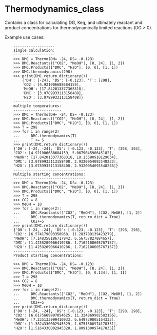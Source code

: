 # Thermodynamics_class

Contains a class for calculating DG, Keq, and ultimately reactant and product concentrations for 
thermodynamically limited reactions (DG > 0).

Example use cases:

        -------------------
        single calculation:
        -------------------
        >>> DMC = Thermo(DH= -24, DS= -0.123)
        >>> DMC.Reactants(["CO2", "MeOH"], [8, 24], [1, 2])
        >>> DMC.Products(["DMC", "H2O"], [0, 0], [1, 1])
        >>> DMC.thermodynamics(298)
        >>> print(DMC.return_dictionary())
            {'DH': [-24], 'DS': [-0.123], 'T': [298],
            'CO2': [4.921006688684159],
            'MeOH': [17.842013377368318],
            'DMC': [3.0789933113158408],
            'H2O': [3.0789933113158408]}
        ----------------------
        multiple temperatures:
        ----------------------
        >>> DMC = Thermo(DH= -24, DS= -0.123)
        >>> DMC.Reactants(["CO2", "MeOH"], [8, 24], [1, 2])
        >>> DMC.Products(["DMC", "H2O"], [0, 0], [1, 1])
        >>> T = 298
        >>> for i in range(2)
        ...     DMC.thermodynamics(T)
        ...     T += 5
        >>> print(DMC.return_dictionary())
        {'DH': [-24, -24], 'DS': [-0.123, -0.123], 'T': [298, 303],
        'CO2': [4.921006688684159, 5.067904590645182],
        'MeOH': [17.842013377368318, 18.13580918129034],
        'DMC': [3.0789933113158408, 2.9320954093548233],
        'H2O': [3.0789933113158408, 2.9320954093548233]}
        ---------------------------------
        Multiple starting concentrations:
        ---------------------------------
        >>> DMC = Thermo(DH= -24, DS= -0.123)
        >>> DMC.Reactants(["CO2", "MeOH"], [8, 24], [1, 2])
        >>> DMC.Products(["DMC", "H2O"], [0, 0], [1, 1])
        >>> T = 298
        >>> CO2 = 8
        >>> MeOH = 10
        >>> for i in range(2):
        ...     DMC.Reactants(["CO2", "MeOH"], [CO2, MeOH], [1, 2])
        ...     DMC.thermodynamics(T, return_dict = True)
        ...     CO2+=5
        >>> print(DMC.return_dictionary())
        {'DH': [-24, -24], 'DS': [-0.123, -0.123], 'T': [298, 298],
        'CO2': [6.574179093358968, 11.283789139423279],
        'MeOH': [7.148358186717942, 6.56757827884657],
        'DMC': [1.4258209066410286, 1.7162108605767157],
        'H2O': [1.4258209066410286, 1.7162108605767157]}
        --------------------------------
        Product starting concentrations:
        --------------------------------
        >>> DMC = Thermo(DH= -24, DS= -0.123)
        >>> DMC.Reactants(["CO2", "MeOH"], [8, 24], [1, 2])
        >>> DMC.Products(["DMC", "H2O"], [0, 0.134], [1, 1])
        >>> T = 298
        >>> CO2 = 8
        >>> MeOH = 10
        >>> for i in range(2):
        ...     DMC.Reactants(["CO2", "MeOH"], [CO2, MeOH], [1, 2])
        ...     DMC.thermodynamics(T, return_dict = True)
        ...     CO2+=5
        >>> print(DMC.return_dictionary())
        {'DH': [-24, -24], 'DS': [-0.123, -0.123], 'T': [298, 298],
        'CO2': [6.6175669997054625, 11.324869902582156],
        'MeOH': [7.235133999410933, 6.649739805164333],
        'DMC': [1.3824330002945329, 1.6751300974178351],
        'H2O': [1.5164330002945328, 1.809130097417835]}
